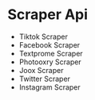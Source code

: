 # Scraper Api

- Tiktok Scraper
- Facebook Scraper
- Textprome Scraper
- Photooxry Scraper
- Joox Scraper
- Twitter Scraper
- Instagram Scraper

